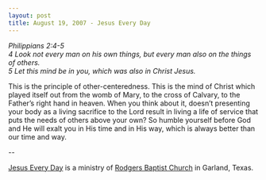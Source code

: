 ```yaml
---
layout: post
title: August 19, 2007 - Jesus Every Day
---
```


_Philippians 2:4-5  
4 Look not every man on his own things, but every man also on the
things of others.  
5 Let this mind be in you, which was also in Christ Jesus._

This is the principle of other-centeredness. This is the mind of
Christ which played itself out from the womb of Mary, to the cross of
Calvary, to the Father&rsquo;s right hand in heaven. When you think
about it, doesn&rsquo;t presenting your body as a living sacrifice to
the Lord result in living a life of service that puts the needs of
others above your own? So humble yourself before God and He will
exalt you in His time and in His way, which is always better than our
time and way.

 --

<a href=http://jesuseveryday.net>Jesus Every Day</a> is a ministry of <a href=http://rodgersbaptist.net>Rodgers Baptist Church</a> in Garland, Texas.
